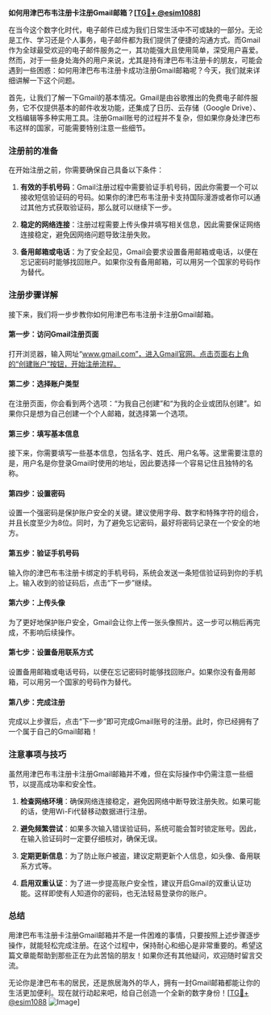 **如何用津巴布韦注册卡注册Gmail邮箱？[[TG💪+ @esim1088](https://t.me/s/esim1088)]**

在当今这个数字化时代，电子邮件已成为我们日常生活中不可或缺的一部分。无论是工作、学习还是个人事务，电子邮件都为我们提供了便捷的沟通方式。而Gmail作为全球最受欢迎的电子邮件服务之一，其功能强大且使用简单，深受用户喜爱。然而，对于一些身处海外的用户来说，尤其是持有津巴布韦注册卡的朋友，可能会遇到一些困惑：如何用津巴布韦注册卡成功注册Gmail邮箱呢？今天，我们就来详细讲解一下这个问题。

首先，让我们了解一下Gmail的基本情况。Gmail是由谷歌推出的免费电子邮件服务，它不仅提供基本的邮件收发功能，还集成了日历、云存储（Google Drive）、文档编辑等多种实用工具。注册Gmail账号的过程并不复杂，但如果你身处津巴布韦这样的国家，可能需要特别注意一些细节。

### 注册前的准备

在开始注册之前，你需要确保自己具备以下条件：

1. **有效的手机号码**：Gmail注册过程中需要验证手机号码，因此你需要一个可以接收短信验证码的号码。如果你的津巴布韦注册卡支持国际漫游或者你可以通过其他方式获取验证码，那么就可以继续下一步。

2. **稳定的网络连接**：注册过程需要上传头像并填写相关信息，因此需要保证网络连接稳定，避免因网络问题导致注册失败。

3. **备用邮箱或电话**：为了安全起见，Gmail会要求设置备用邮箱或电话，以便在忘记密码时能够找回账户。如果你没有备用邮箱，可以用另一个国家的号码作为替代。

### 注册步骤详解

接下来，我们将一步步教你如何用津巴布韦注册卡注册Gmail邮箱。

#### 第一步：访问Gmail注册页面

打开浏览器，输入网址“www.gmail.com”，进入Gmail官网。点击页面右上角的“创建账户”按钮，开始注册流程。

#### 第二步：选择账户类型

在注册页面，你会看到两个选项：“为我自己创建”和“为我的企业或团队创建”。如果你只是想为自己创建一个个人邮箱，就选择第一个选项。

#### 第三步：填写基本信息

接下来，你需要填写一些基本信息，包括名字、姓氏、用户名等。这里需要注意的是，用户名是你登录Gmail时使用的地址，因此要选择一个容易记住且独特的名称。

#### 第四步：设置密码

设置一个强密码是保护账户安全的关键。建议使用字母、数字和特殊字符的组合，并且长度至少为8位。同时，为了避免忘记密码，最好将密码记录在一个安全的地方。

#### 第五步：验证手机号码

输入你的津巴布韦注册卡绑定的手机号码，系统会发送一条短信验证码到你的手机上。输入收到的验证码后，点击“下一步”继续。

#### 第六步：上传头像

为了更好地保护账户安全，Gmail会让你上传一张头像照片。这一步可以稍后再完成，不影响后续操作。

#### 第七步：设置备用联系方式

设置备用邮箱或电话号码，以便在忘记密码时能够找回账户。如果你没有备用邮箱，可以用另一个国家的号码作为替代。

#### 第八步：完成注册

完成以上步骤后，点击“下一步”即可完成Gmail账号的注册。此时，你已经拥有了一个属于自己的Gmail邮箱！

### 注意事项与技巧

虽然用津巴布韦注册卡注册Gmail邮箱并不难，但在实际操作中仍需注意一些细节，以提高成功率和安全性。

1. **检查网络环境**：确保网络连接稳定，避免因网络中断导致注册失败。如果可能的话，使用Wi-Fi代替移动数据进行注册。

2. **避免频繁尝试**：如果多次输入错误验证码，系统可能会暂时锁定账号。因此，在输入验证码时一定要仔细核对，确保无误。

3. **定期更新信息**：为了防止账户被盗，建议定期更新个人信息，如头像、备用联系方式等。

4. **启用双重认证**：为了进一步提高账户安全性，建议开启Gmail的双重认证功能。这样即使有人知道你的密码，也无法轻易登录你的账户。

### 总结

用津巴布韦注册卡注册Gmail邮箱并不是一件困难的事情，只要按照上述步骤逐步操作，就能轻松完成注册。在这个过程中，保持耐心和细心是非常重要的。希望这篇文章能帮助到那些正在为此苦恼的朋友！如果你还有其他疑问，欢迎随时留言交流。

无论你是津巴布韦的居民，还是旅居海外的华人，拥有一封Gmail邮箱都能让你的生活更加便利。现在就行动起来吧，给自己创造一个全新的数字身份！[[TG💪+ @esim1088](https://t.me/s/esim1088) ![Image](https://i.postimg.cc/4NQfJmqS/Snipaste-2025-05-13-00-14-12.png)]